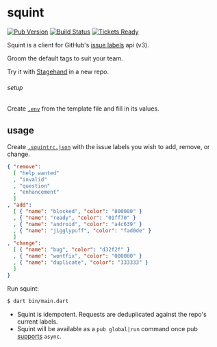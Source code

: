 squint
======

[![Pub Version][pub_badge]][pub]
[![Build Status][ci-badge]][ci]
[![Tickets Ready][waffle_badge]][waffle]

Squint is a client for GitHub's [issue labels][] api (v3).

Groom the default tags to suit your team.

Try it with [Stagehand][] in a new repo.

[stagehand]: http://stagehand.pub/

[ci-badge]: https://travis-ci.org/mockturtl/squint.svg?branch=master
[ci]: https://travis-ci.org/mockturtl/squint
[pub_badge]: https://img.shields.io/pub/v/squint.svg
[pub]: https://pub.dartlang.org/packages/squint
[waffle_badge]: https://badge.waffle.io/mockturtl/squint.svg?label=ready&title=Ready
[waffle]: https://waffle.io/mockturtl/squint

###### setup

Create [`.env`][.env] from the template file and fill in its values.

usage
-----

Create [`.squintrc.json`][squintrc] with the issue labels you wish to add, remove, or change.

```json
{ "remove":
  [ "help wanted"
  , "invalid"
  , "question"
  , "enhancement"
  ]
, "add": 
  [ { "name": "blocked", "color": "800000" }
  , { "name": "ready", "color": "01ff70" }
  , { "name": "android", "color": "a4c639" }
  , { "name": "jigglypuff", "color": "fad0de" }
  ]
, "change":
  [ { "name": "bug", "color": "d32f2f" }
  , { "name": "wontfix", "color": "000000" }
  , { "name": "duplicate", "color": "333333" }
  ]
}
```

Run squint: 

```sh
$ dart bin/main.dart
```

- Squint is idempotent.  Requests are deduplicated against the repo's current labels.
- Squint will be available as a `pub global|run` command once pub [supports][pub-async] `async`.

[issue labels]: https://developer.github.com/v3/issues/labels/
[pub-async]: http://stackoverflow.com/a/27753955
[squintrc]: https://github.com/mockturtl/squint/blob/master/.squintrc.json.example 
[.env]: https://github.com/mockturtl/squint/blob/master/.env.example
